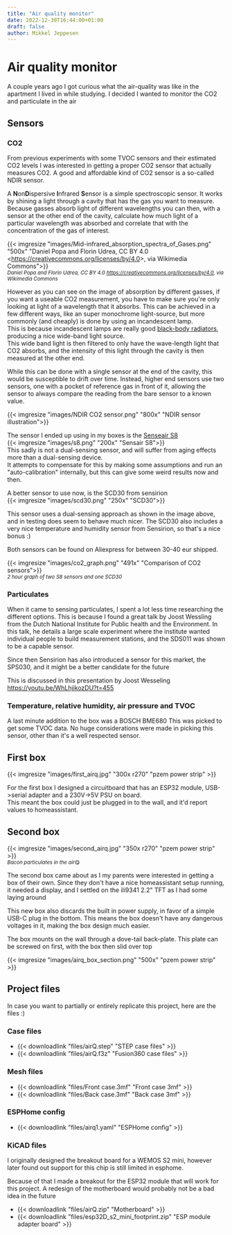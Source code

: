 ```yaml
---
title: "Air quality monitor"
date: 2022-12-30T16:44:00+01:00
draft: false
author: Mikkel Jeppesen
---
```


# Air quality monitor

A couple years ago I got curious what the air-quality was like in the apartment I lived in while studying.
I decided I wanted to monitor the CO2 and particulate in the air

## Sensors

### CO2
From previous experiments with some TVOC sensors and their estimated CO2 levels I was interested in getting a proper CO2
sensor that actually measures CO2. A good and affordable kind of CO2 sensor is a so-called NDIR sensor.  

A **N**on**D**ispersive **I**nfrared **S**ensor is a simple spectroscopic sensor. It works by shining a light through a cavity
that has the gas you want to measure.  
Because gasses absorb light of different wavelengths you can then, with a sensor at the
other end of the cavity, calculate how much light of a particular wavelength was absorbed and correlate that with the 
concentration of the gas of interest.

{{< imgresize "images/Mid-infrared_absorption_spectra_of_Gases.png" "500x" "Daniel Popa and Florin Udrea, CC BY 4.0 &lt;https://creativecommons.org/licenses/by/4.0&gt;, via Wikimedia Commons">}}  
<sub>*Daniel Popa and Florin Udrea, CC BY 4.0 <https://creativecommons.org/licenses/by/4.0>, via Wikimedia Commons*</sub>

However as you can see on the image of absorption by different gasses, if you want a useable CO2 measurement, you have to make
sure you're only looking at light of a wavelength that it absorbs.
This can be achieved in a few different ways, like an super monochrome light-source, but more commonly (and cheaply) is done
by using an incandescent lamp.  
This is because incandescent lamps are really good [black-body radiators](https://en.wikipedia.org/wiki/Black-body_radiation),
producing a nice wide-band light source.  
This wide band light is then filtered to only have the wave-length light that CO2 absorbs, and the intensity of this light
through the cavity is then measured at the other end.

While this can be done with a single sensor at the end of the cavity, this would be susceptible to drift over time.
Instead, higher end sensors use two sensors, one with a pocket of reference gas in front of it, allowing the sensor to always 
compare the reading from the bare sensor to a known value.

{{< imgresize "images/NDIR CO2 sensor.png" "800x" "NDIR sensor illustration">}}

The sensor I ended up using in my boxes is the [Senseair S8](https://senseair.com/products/size-counts/s8-residential/)  
{{< imgresize "images/s8.png" "200x" "Sensair S8">}}  
This sadly is not a dual-sensing sensor, and will suffer from aging effects more than a dual-sensing device.  
It attempts to compensate for this by making some assumptions and run an "auto-calibration" internally, but this can give some
weird results now and then.

A better sensor to use now, is the SCD30 from sensirion  
{{< imgresize "images/scd30.png" "250x" "SCD30">}}

This sensor uses a dual-sensing approach as shown in the image above, and in testing does seem to behave much nicer.
The SCD30 also includes a very nice temperature and humidity sensor from Sensirion, so that's a nice bonus :)

Both sensors can be found on Aliexpress for between 30-40 eur shipped.

{{< imgresize "images/co2_graph.png" "491x" "Comparison of CO2 sensors">}}  
<sub>*2 hour graph of two S8 sensors and one SCD30*</sub>

### Particulates
When it came to sensing particulates, I spent a lot less time researching the different options.
This is because I found a great talk by Joost Wessling from the Dutch National Institute for Public health and the Environment.
In this talk, he details a large scale experiment where the institute wanted individual people to build measurement stations,
and the SDS011 was shown to be a capable sensor.

Since then Sensirion has also introduced a sensor for this market, the SPS030, and it might be a better candidate for the 
future

This is discussed in this presentation by Joost Wesseling https://youtu.be/WhLhjikozDU?t=455

### Temperature, relative humidity, air pressure and TVOC
A last minute addition to the box was a BOSCH BME680
This was picked to get some TVOC data. No huge considerations were made in picking this sensor, other than it's a well
respected sensor.


## First box
{{< imgresize "images/first_airq.jpg" "300x r270" "pzem power strip" >}}

For the first box I designed a circuitboard that has an ESP32 module, USB->serial adapter and a 230V->5V PSU on board.  
This meant the box could just be plugged in to the wall, and it'd report values to homeassistant.

## Second box
{{< imgresize "images/second_airq.jpg" "350x r270" "pzem power strip" >}}  
<sub>*Bacon particulates in the air*😋</sub>

The second box came about as I my parents were interested in getting a box of their own.
Since they don't have a nice homeassistant setup running, it needed a display, and I settled on the ili9341 2.2" TFT
as I had some laying around

This new box also discards the built in power supply, in favor of a simple USB-C plug in the bottom. This means the box
doesn't have any dangerous voltages in it, making the box design much easier.

The box mounts on the wall through a dove-tail back-plate. This plate can be screwed on first, with the box then slid over top

{{< imgresize "images/airq_box_section.png" "500x" "pzem power strip" >}}  

## Project files
In case you want to partially or entirely replicate this project, here are the files :)

### Case files 
- {{< downloadlink "files/airQ.step" "STEP case files" >}}
- {{< downloadlink "files/airQ.f3z" "Fusion360 case files" >}}

### Mesh files
- {{< downloadlink "files/Front case.3mf" "Front case 3mf" >}}
- {{< downloadlink "files/Back case.3mf" "Back case 3mf" >}}

### ESPHome config
- {{< downloadlink "files/airq1.yaml" "ESPHome config" >}}

### KiCAD files
I originally designed the breakout board for a WEMOS S2 mini, however later found out support for this chip
is still limited in esphome.

Because of that I made a breakout for the ESP32 module that will work for this project. A redesign of the motherboard would
probably not be a bad idea in the future

- {{< downloadlink "files/airQ.zip" "Motherboard" >}}
- {{< downloadlink "files/esp32D_s2_mini_footprint.zip" "ESP module adapter board" >}}
